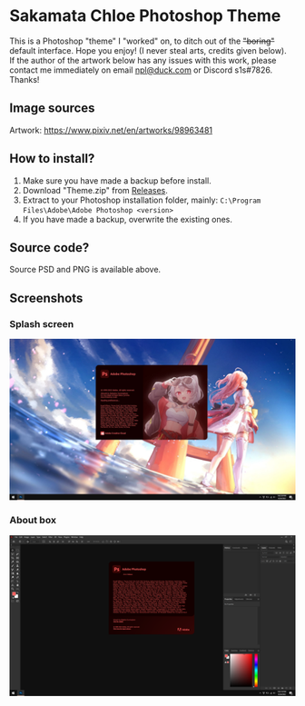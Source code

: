 # Sakamata Chloe Photoshop Theme
This is a Photoshop "theme" I "worked" on, to ditch out of the ~~"boring"~~ default interface. Hope you enjoy! (I never steal arts, credits given below).  
If the author of the artwork below has any issues with this work, please contact me immediately on email npl@duck.com or Discord s1s#7826.
Thanks!

## Image sources
Artwork: https://www.pixiv.net/en/artworks/98963481

## How to install?
1. Make sure you have made a backup before install.
2. Download "Theme.zip" from [Releases](https://github.com/s1stine/photoshop/releases).
3. Extract to your Photoshop installation folder, mainly:
`C:\Program Files\Adobe\Adobe Photoshop <version>`
4. If you have made a backup, overwrite the existing ones.

## Source code?
Source PSD and PNG is available above.

## Screenshots
### Splash screen
![Splash screen](Screenshots/splash.png)
### About box
![About box](Screenshots/about.png)
